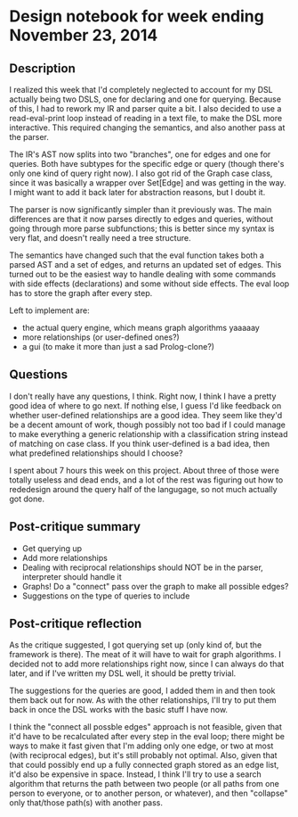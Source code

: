 # Design notebook for week ending November 23, 2014

## Description

I realized this week that I'd completely neglected to account for my DSL
actually being two DSLS, one for declaring and one for querying.  Because of
this, I had to rework my IR and parser quite a bit.  I also decided to use a
read-eval-print loop instead of reading in a text file, to make the DSL more
interactive.  This required changing the semantics, and also another pass at the
parser.

The IR's AST now splits into two "branches", one for edges and one for queries.
Both have subtypes for the specific edge or query (though there's only one kind
of query right now).  I also got rid of the Graph case class, since it was
basically a wrapper over Set[Edge] and was getting in the way. I might want to
add it back later for abstraction reasons, but I doubt it.

The parser is now significantly simpler than it previously was.  The main
differences are that it now parses directly to edges and queries, without going
through more parse subfunctions; this is better since my syntax is very flat,
and doesn't really need a tree structure.

The semantics have changed such that the eval function takes both a parsed AST
and a set of edges, and returns an updated set of edges.  This turned out to be
the easiest way to handle dealing with some commands with side effects
(declarations) and some without side effects.  The eval loop has to store the
graph after every step.

Left to implement are:
* the actual query engine, which means graph algorithms yaaaaay
* more relationships (or user-defined ones?)
* a gui (to make it more than just a sad Prolog-clone?)

## Questions

I don't really have any questions, I think.  Right now, I think I have a pretty
good idea of where to go next.  If nothing else, I guess I'd like feedback on
whether user-defined relationships are a good idea.  They seem like they'd be a
decent amount of work, though possibly not too bad if I could manage to make
everything a generic relationship with a classification string instead of
matching on case class.  If you think user-defined is a bad idea, then what
predefined relationships should I choose?

I spent about 7 hours this week on this project.  About three of those were
totally useless and dead ends, and a lot of the rest was figuring out how to
rededesign around the query half of the langugage, so not much actually got
done.

## Post-critique summary
* Get querying up
* Add more relationships
* Dealing with reciprocal relationships should NOT be in the parser, interpreter
should handle it
* Graphs! Do a "connect" pass over the graph to make all possible edges?
* Suggestions on the type of queries to include

## Post-critique reflection
As the critique suggested, I got querying set up (only kind of, but the
framework is there).  The meat of it will have to wait for graph algorithms.  I
decided not to add more relationships right now, since I can always do that
later, and if I've written my DSL well, it should be pretty trivial.

The suggestions for the queries are good, I added them in and then took them
back out for now.  As with the other relationships, I'll try to put them back in
once the DSL works with the basic stuff I have now.

I think the "connect all possble edges" approach is not feasible, given that
it'd have to be recalculated after every step in the eval loop; there might be
ways to make it fast given that I'm adding only one edge, or two at most (with
reciprocal edges), but it's still probably not optimal.  Also, given that that
could possibly end up a fully connected graph stored as an edge list, it'd also
be expensive in space.  Instead, I think I'll try to use a search algorithm that
returns the path between two people (or all paths from one person to everyone,
or to another person, or whatever), and then "collapse" only that/those
path(s) with another pass.




